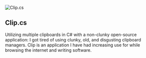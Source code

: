 ![Clip.cs](http://i.imgur.com/ZvtEPnx.png)

## Clip.cs
Utilizing multiple clipboards in C# with a non-clunky open-source application:
I got tired of using clunky, old, and disgusting clipboard managers. Clip is an application I have had increasing use for while browsing the internet and writing software.
